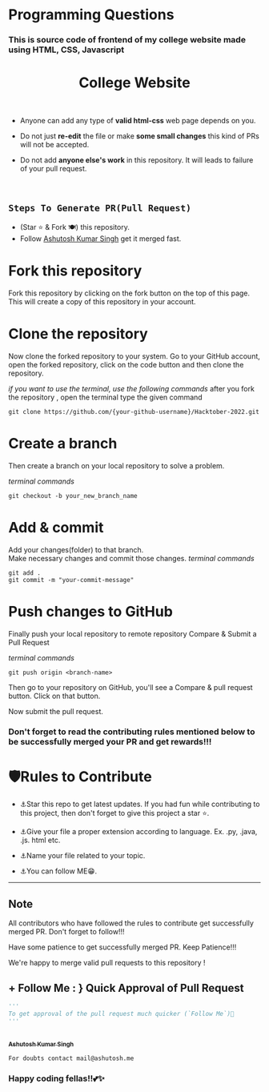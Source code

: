 # **Programming Questions**

<h3>This is source code of frontend of my college website made using HTML, CSS, Javascript</h3>

<div align="center">
<h1> College Website </h1>

<br/>

</div>


- Anyone can add any type of <b>valid html-css</b> web page depends on you.

- Do not just <b>re-edit</b> the file or make <b>some small changes</b> this kind of PRs will not be accepted.

- Do not add <b>anyone else's work</b> in this repository. It will leads to failure of your pull request.

<br>



##  `Steps To Generate PR(Pull Request)`

- (Star ⭐ & Fork 🍽️) this repository.
- Follow [Ashutosh Kumar Singh](https://github.com/ashutosh-19617-kumar) get it merged fast.
# Fork this repository

Fork this repository by clicking on the fork button on the top of this page. This will create a copy of this repository in your account.

# Clone the repository

Now clone the forked repository to your system. Go to your GitHub account, open the forked repository, click on the code button and then clone the repository.

*if you want to use the terminal, use the following commands*
after you fork the repository , open the terminal type the given command
```
git clone https://github.com/{your-github-username}/Hacktober-2022.git

```

# Create a branch

Then create a branch on your local repository to solve a problem.

*terminal commands*
```
git checkout -b your_new_branch_name

```


# Add & commit

Add your changes(folder) to that branch. <br/>
Make necessary changes and commit those changes. 
*terminal commands*
```
git add .
git commit -m "your-commit-message"

```

# Push changes to GitHub

Finally push your local repository to remote repository
Compare & Submit a Pull Request

*terminal commands*
```
git push origin <branch-name>

```

Then go to your repository on GitHub, you'll see a Compare & pull request button. Click on that button.

Now submit the pull request.


### Don't forget to read the contributing rules mentioned below to be successfully merged your PR and get rewards!!!

# 🛡Rules to Contribute
- ⚓Star this repo to get latest updates.
  If you had fun while contributing to this project, then don't forget to give this project a star ⭐.

- ⚓Give your file a proper extension according to language. Ex. .py, .java, .js. html etc.
- ⚓Name your file related to your topic.
- ⚓You can follow ME😁.
-----------------------------------------

## Note
All contributors who have followed the rules to contribute get successfully merged PR. Don't forget to follow!!! 

Have some patience to get successfully merged PR. Keep Patience!!!

We're happy to merge valid pull requests to this repository !












## + Follow Me : } Quick Approval of Pull Request

```py
'''
To get approval of the pull request much quicker (`Follow Me`)🚀
'''
```
<a align="center" href="https://github.com/ashutosh-19617-kumar"><br /><sub><b>Ashutosh Kumar Singh</b></sub></a><br />

`For doubts contact mail@ashutosh.me`
### Happy coding fellas!!💕✨


